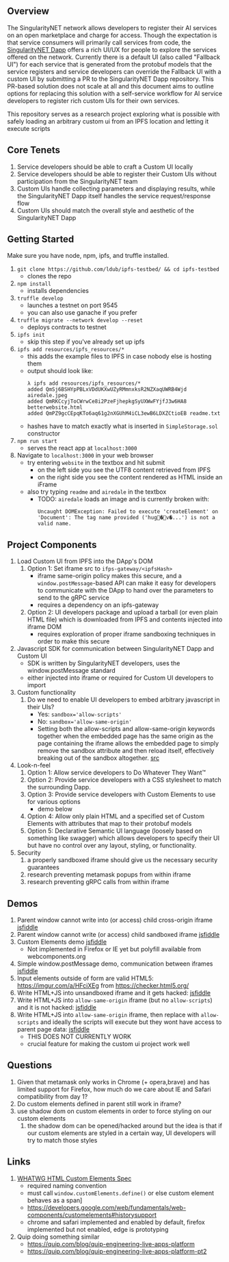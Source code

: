 ## Overview

The SingularityNET network allows developers to register their AI services on an open marketplace and charge for access. Though the expectation is that service consumers will primarily call services from code, the [SingularityNET Dapp](https://github.com/singnet/alpha-dapp) offers a rich UI/UX for people to explore the services offered on the network. Currently there is a default UI (also called "Fallback UI") for each service that is generated from the protobuf models that the service registers and service developers can override the Fallback UI with a custom UI by submitting a PR to the SingularityNET Dapp repository. This PR-based solution does not scale at all and this document aims to outline options for replacing this solution with a self-service workflow for AI service developers to register rich custom UIs for their own services.

This repository serves as a research project exploring what is possible with safely loading an arbitrary custom ui from an IPFS location and letting it execute scripts 


## Core Tenets

1. Service developers should be able to craft a Custom UI locally
1. Service developers should be able to register their Custom UIs without participation from the SingularityNET team
1. Custom UIs handle collecting parameters and displaying results, while the SingularityNET Dapp itself handles the service request/response flow
1. Custom UIs should match the overall style and aesthetic of the SingularityNET Dapp

## Getting Started

Make sure you have node, npm, ipfs, and truffle installed.

1. `git clone https://github.com/ldub/ipfs-testbed/ && cd ipfs-testbed`
    * clones the repo
1. `npm install`
    * installs dependencies
1. `truffle develop`
    * launches a testnet on port 9545
    * you can also use ganache if you prefer
1. `truffle migrate --network develop --reset`
    * deploys contracts to testnet
1. `ipfs init`
    * skip this step if you've already set up ipfs
1. `ipfs add resources/ipfs_resources/*`
    * this adds the example files to IPFS in case nobody else is hosting them
    * output should look like:
        ```
        λ ipfs add resources/ipfs_resources/*
        added QmSj6BSHYpPBLxVDdUKXwUZyRMmnxksR2NZXaqUWRB4Wjd airedale.jpeg
        added QmRKCcyjToCWrwCe8i2PzeFjhepkgSyUXWwFYjfJ3w6HA8 betterwebsite.html
        added QmPZ9gcCEpqKTo6aq61g2nXGUhM4iCL3ewB6LDXZCtioEB readme.txt
        ```
    * hashes have to match exactly what is inserted in `SimpleStorage.sol` constructor
1. `npm run start`
    * serves the react app at `localhost:3000`
1. Navigate to `localhost:3000` in your web browser
    * try entering `website` in the textbox and hit submit
        * on the left side you see the UTF8 content retrieved from IPFS
        * on the right side you see the content rendered as HTML inside an iFrame
    * also try typing `readme` and `airedale` in the textbox
        * TODO: `airedale` loads an image and is currently broken with:
            ```
            Uncaught DOMException: Failed to execute 'createElement' on 'Document': The tag name provided ('hug�v�...') is not a valid name.
            ```


## Project Components
1. Load Custom UI from IPFS into the DApp's DOM
    1. Option 1: Set iframe src to `ifps-gateway/<ipfsHash>`
        * iframe same-origin policy makes this secure, and a `window.postMessage`-based API can make it easy for developers to communicate with the DApp to hand over the parameters to send to the gRPC service
        * requires a dependency on an ipfs-gateway
    1. Option 2: UI developers package and upload a tarball (or even plain HTML file) which is downloaded from IPFS and contents injected into iframe DOM
        * requires exploration of proper iframe sandboxing techniques in order to make this secure
1. Javascript SDK for communication between SingularityNET Dapp and Custom UI
    * SDK is written by SingularityNET developers, uses the window.postMessage standard
    * either injected into iframe or required for Custom UI developers to import
1. Custom functionality
    1. Do we need to enable UI developers to embed arbitrary javascript in their UIs?
        * Yes: `sandbox='allow-scripts'`
        * No: `sandbox='allow-same-origin'`
        * Setting both the allow-scripts and allow-same-origin keywords together when the embedded page has the same origin as the page containing the iframe allows the embedded page to simply remove the sandbox attribute and then reload itself, effectively breaking out of the sandbox altogether. [src](https://html.spec.whatwg.org/multipage/iframe-embed-object.html#attr-iframe-sandbox)
1. Look-n-feel
    1. Option 1: Allow service developers to Do Whatever They Want™
    1. Option 2: Provide service developers with a CSS stylesheet to match the surrounding Dapp.
    1. Option 3: Provide service developers with Custom Elements to use for various options
       * demo below
    1. Option 4: Allow only plain HTML and a specified set of Custom Elements with attributes that map to their protobuf models
    1. Option 5: Declarative Semantic UI language (loosely based on something like swagger) which allows developers to specify their UI but have no control over any layout, styling, or functionality.
1. Security
    1. a properly sandboxed iframe should give us the necessary security guarantees
    1. research preventing metamask popups from within iframe
    1. research preventing gRPC calls from within iframe 

## Demos
1. Parent window cannot write into (or access) child cross-origin iframe [jsfiddle](https://jsfiddle.net/appleyard/yph8o3x0/)
  1. Parent window cannot write (or access) child sandboxed iframe [jsfiddle](https://jsfiddle.net/appleyard/ja51L76s/) 
1. Custom Elements demo [jsfiddle](https://jsfiddle.net/appleyard/m2syf4zj/)
   * Not implemented in Firefox or IE yet but polyfill available from webcomponents.org
1. Simple window.postMessage demo, communication between iframes [jsfiddle](https://google.com)
1. Input elements outside of form are valid HTML5: https://imgur.com/a/HFciXEg from https://checker.html5.org/
1. Write HTML+JS into unsandboxed iframe and it gets hacked: [jsfiddle](https://jsfiddle.net/appleyard/61w3tapz/)
1. Write HTML+JS into `allow-same-origin` iframe (but no `allow-scripts`) and it is not hacked: [jsfiddle](https://jsfiddle.net/appleyard/vhbuysLd/)
1. Write HTML+JS into `allow-same-origin` iframe, then replace with `allow-scripts` and ideally the scripts will execute but they wont have access to parent page data: [jsfiddle](https://jsfiddle.net/appleyard/acb6w4s8/)
    * THIS DOES NOT CURRENTLY WORK
    * crucial feature for making the custom ui project work well

## Questions
1. Given that metamask only works in Chrome (+ opera,brave) and has limited support for Firefox, how much do we care about IE and Safari compatibility from day 1?
1. Do custom elements defined in parent still work in iframe?
1. use shadow dom on custom elements in order to force styling on our custom elements
   1. the shadow dom can be opened/hacked around but the idea is that if our custom elements are styled in a certain way, UI developers will try to match those styles

## Links
1. [WHATWG HTML Custom Elements Spec](https://html.spec.whatwg.org/multipage/custom-elements.html#custom-elements)
   * required naming convention
   * must call `window.customElements.define()` or else custom element behaves as a span]
   * https://developers.google.com/web/fundamentals/web-components/customelements#historysupport
   * chrome and safari implemented and enabled by default, firefox implemented but not enabled, edge is prototyping
1. Quip doing something similar
   * https://quip.com/blog/quip-engineering-live-apps-platform
   * https://quip.com/blog/quip-engineering-live-apps-platform-pt2
   